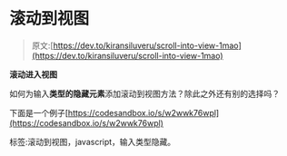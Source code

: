 # 滚动到视图

> 原文:[https://dev.to/kiransiluveru/scroll-into-view-1mao](https://dev.to/kiransiluveru/scroll-into-view-1mao)

**滚动进入视图**

如何为输入**类型的隐藏元素**添加滚动到视图方法？除此之外还有别的选择吗？

下面是一个例子[https://codesandbox.io/s/w2wwk76wpl](https://codesandbox.io/s/w2wwk76wpl)

标签:滚动到视图，javascript，输入类型隐藏。